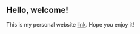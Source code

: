 ## Hello, welcome!
This is my personal website [link](https://ellie-yen.github.io/).
Hope you enjoy it!
